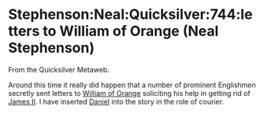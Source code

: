 
# Stephenson:Neal:Quicksilver:744:letters to William of Orange (Neal Stephenson)

From the Quicksilver Metaweb.

Around this time it really did happen that a number of prominent Englishmen secretly sent letters to [William of Orange](/william-of-orange) soliciting his help in getting rid of [James II](/james-ii). I have inserted [Daniel](/daniel-waterhouse) into the story in the role of courier.
